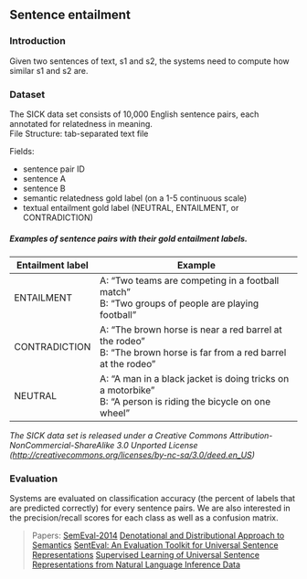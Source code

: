 ## Sentence entailment

### Introduction
Given two sentences of text, s1 and s2, the systems need to compute how similar s1 and s2 are.

### Dataset
The SICK data set consists of 10,000 English sentence pairs, each annotated for relatedness in meaning.  
File Structure: tab-separated text file

Fields:
 - sentence pair ID
 - sentence A
 - sentence B
 - semantic relatedness gold label (on a 1-5 continuous scale)
 - textual entailment gold label (NEUTRAL, ENTAILMENT, or CONTRADICTION)
 
##### Examples of sentence pairs with their gold entailment labels.

Entailment label | Example
------------     | -------------
| ENTAILMENT     | A: “Two teams are competing in a football match” <br/>B: “Two groups of people are playing football” |
| CONTRADICTION  | A: “The brown horse is near a red barrel at the rodeo” <br/>B: “The brown horse is far from a red barrel at the rodeo” |
| NEUTRAL        | A: “A man in a black jacket is doing tricks on a motorbike”<br/>B: “A person is riding the bicycle on one wheel”

_The SICK data set is released under a Creative Commons Attribution-NonCommercial-ShareAlike 3.0 
Unported License (http://creativecommons.org/licenses/by-nc-sa/3.0/deed.en_US)_

### Evaluation

Systems are evaluated on classification accuracy (the percent of labels that are
predicted correctly) for every sentence pairs. We are also interested in the precision/recall scores
for each class as well as a confusion matrix.

> Papers:
> [SemEval-2014](http://alt.qcri.org/semeval2014/cdrom/pdf/SemEval2014001.pdf)
> [ Denotational and Distributional Approach to Semantics](http://www.aclweb.org/anthology/S14-2055)
> [SentEval: An Evaluation Toolkit for Universal Sentence Representations](https://arxiv.org/abs/1803.05449)
>[Supervised Learning of Universal Sentence Representations from Natural Language Inference Data](https://arxiv.org/abs/1705.02364)
